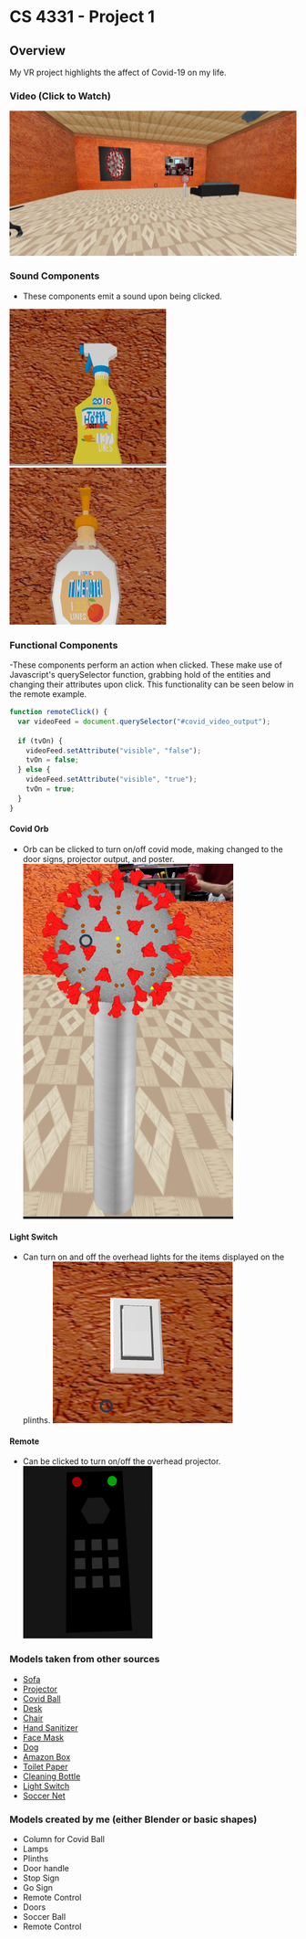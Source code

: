 # CS 4331 - Project 1

## Overview

My VR project highlights the affect of Covid-19 on my life.

### Video (Click to Watch)

[![Video](images/video_cover.png)](https://youtu.be/H2o_eu1K3PA "VR Demo")

### Sound Components

- These components emit a sound upon being clicked.

![Spray Bottle](images/sprayBottle.png)
![Hand Sanitizer](images/handSanitizer.png)

### Functional Components

-These components perform an action when clicked. These make use of Javascript's querySelector function, grabbing hold of the entities and changing their attributes upon click. This functionality can be seen below in the remote example.

```javascript
function remoteClick() {
  var videoFeed = document.querySelector("#covid_video_output");

  if (tvOn) {
    videoFeed.setAttribute("visible", "false");
    tvOn = false;
  } else {
    videoFeed.setAttribute("visible", "true");
    tvOn = true;
  }
}
```

#### Covid Orb

- Orb can be clicked to turn on/off covid mode, making changed to the door signs, projector output, and poster.
  ![Covid Orb](images/covidOrb.png)

#### Light Switch

- Can turn on and off the overhead lights for the items displayed on the plinths.
  ![Light Switch](images/lightSwitch.png)

#### Remote

- Can be clicked to turn on/off the overhead projector.<br />
  ![Remote](images/remote.png)

### Models taken from other sources

- [Sofa](https://poly.google.com/view/7Q_Ab2HLll1)
- [Projector](https://poly.google.com/view/4oVHZbDvwV8)
- [Covid Ball](https://sketchfab.com/3d-models/coronavirus-covid-19-virus-991102145c294fe4b633faecc23f3799)
- [Desk](https://sketchfab.com/3d-models/low-poly-gaming-desk-6f1bc394de704e488d44e77134f23993)
- [Chair](https://sketchfab.com/3d-models/boutique-office-chair-black-205890-ad9904fb0cf64297b10feea31faae21e)
- [Hand Sanitizer](https://poly.google.com/view/8vVKgLRyRYe)
- [Face Mask](https://poly.google.com/view/8ABOEoG76Z6)
- [Dog](https://sketchfab.com/3d-models/dog-5e62ac5714aa44eda8b38adca4a9641b)
- [Amazon Box](https://sketchfab.com/3d-models/amazon-prime-shipping-box-0641e66ea33c415694cf84f786178960)
- [Toilet Paper](https://poly.google.com/view/3fTwIG4NTg3)
- [Cleaning Bottle](https://poly.google.com/view/bnAE4wYavQQ)
- [Light Switch](https://poly.google.com/view/drzI0Tg_uKT)
- [Soccer Net](https://poly.google.com/view/590FRI8s976)

### Models created by me (either Blender or basic shapes)

- Column for Covid Ball
- Lamps
- Plinths
- Door handle
- Stop Sign
- Go Sign
- Remote Control
- Doors
- Soccer Ball
- Remote Control
